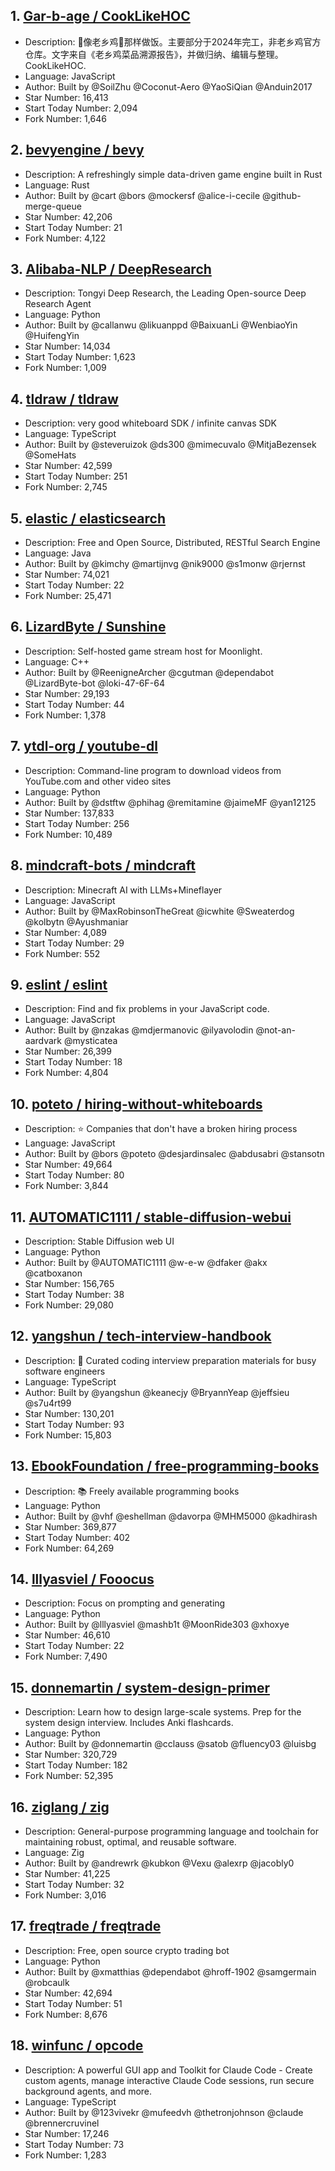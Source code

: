 ## 1. [Gar-b-age / CookLikeHOC](https://github.com/Gar-b-age/CookLikeHOC)
- Description: 🥢像老乡鸡🐔那样做饭。主要部分于2024年完工，非老乡鸡官方仓库。文字来自《老乡鸡菜品溯源报告》，并做归纳、编辑与整理。CookLikeHOC.
- Language: JavaScript
- Author: Built by @SoilZhu @Coconut-Aero @YaoSiQian @Anduin2017
- Star Number: 16,413
- Start Today Number: 2,094
- Fork Number: 1,646

## 2. [bevyengine / bevy](https://github.com/bevyengine/bevy)
- Description: A refreshingly simple data-driven game engine built in Rust
- Language: Rust
- Author: Built by @cart @bors @mockersf @alice-i-cecile @github-merge-queue
- Star Number: 42,206
- Start Today Number: 21
- Fork Number: 4,122

## 3. [Alibaba-NLP / DeepResearch](https://github.com/Alibaba-NLP/DeepResearch)
- Description: Tongyi Deep Research, the Leading Open-source Deep Research Agent
- Language: Python
- Author: Built by @callanwu @likuanppd @BaixuanLi @WenbiaoYin @HuifengYin
- Star Number: 14,034
- Start Today Number: 1,623
- Fork Number: 1,009

## 4. [tldraw / tldraw](https://github.com/tldraw/tldraw)
- Description: very good whiteboard SDK / infinite canvas SDK
- Language: TypeScript
- Author: Built by @steveruizok @ds300 @mimecuvalo @MitjaBezensek @SomeHats
- Star Number: 42,599
- Start Today Number: 251
- Fork Number: 2,745

## 5. [elastic / elasticsearch](https://github.com/elastic/elasticsearch)
- Description: Free and Open Source, Distributed, RESTful Search Engine
- Language: Java
- Author: Built by @kimchy @martijnvg @nik9000 @s1monw @rjernst
- Star Number: 74,021
- Start Today Number: 22
- Fork Number: 25,471

## 6. [LizardByte / Sunshine](https://github.com/LizardByte/Sunshine)
- Description: Self-hosted game stream host for Moonlight.
- Language: C++
- Author: Built by @ReenigneArcher @cgutman @dependabot @LizardByte-bot @loki-47-6F-64
- Star Number: 29,193
- Start Today Number: 44
- Fork Number: 1,378

## 7. [ytdl-org / youtube-dl](https://github.com/ytdl-org/youtube-dl)
- Description: Command-line program to download videos from YouTube.com and other video sites
- Language: Python
- Author: Built by @dstftw @phihag @remitamine @jaimeMF @yan12125
- Star Number: 137,833
- Start Today Number: 256
- Fork Number: 10,489

## 8. [mindcraft-bots / mindcraft](https://github.com/mindcraft-bots/mindcraft)
- Description: Minecraft AI with LLMs+Mineflayer
- Language: JavaScript
- Author: Built by @MaxRobinsonTheGreat @icwhite @Sweaterdog @kolbytn @Ayushmaniar
- Star Number: 4,089
- Start Today Number: 29
- Fork Number: 552

## 9. [eslint / eslint](https://github.com/eslint/eslint)
- Description: Find and fix problems in your JavaScript code.
- Language: JavaScript
- Author: Built by @nzakas @mdjermanovic @ilyavolodin @not-an-aardvark @mysticatea
- Star Number: 26,399
- Start Today Number: 18
- Fork Number: 4,804

## 10. [poteto / hiring-without-whiteboards](https://github.com/poteto/hiring-without-whiteboards)
- Description: ⭐️ Companies that don't have a broken hiring process
- Language: JavaScript
- Author: Built by @bors @poteto @desjardinsalec @abdusabri @stansotn
- Star Number: 49,664
- Start Today Number: 80
- Fork Number: 3,844

## 11. [AUTOMATIC1111 / stable-diffusion-webui](https://github.com/AUTOMATIC1111/stable-diffusion-webui)
- Description: Stable Diffusion web UI
- Language: Python
- Author: Built by @AUTOMATIC1111 @w-e-w @dfaker @akx @catboxanon
- Star Number: 156,765
- Start Today Number: 38
- Fork Number: 29,080

## 12. [yangshun / tech-interview-handbook](https://github.com/yangshun/tech-interview-handbook)
- Description: 💯 Curated coding interview preparation materials for busy software engineers
- Language: TypeScript
- Author: Built by @yangshun @keanecjy @BryannYeap @jeffsieu @s7u4rt99
- Star Number: 130,201
- Start Today Number: 93
- Fork Number: 15,803

## 13. [EbookFoundation / free-programming-books](https://github.com/EbookFoundation/free-programming-books)
- Description: 📚 Freely available programming books
- Language: Python
- Author: Built by @vhf @eshellman @davorpa @MHM5000 @kadhirash
- Star Number: 369,877
- Start Today Number: 402
- Fork Number: 64,269

## 14. [lllyasviel / Fooocus](https://github.com/lllyasviel/Fooocus)
- Description: Focus on prompting and generating
- Language: Python
- Author: Built by @lllyasviel @mashb1t @MoonRide303 @xhoxye
- Star Number: 46,610
- Start Today Number: 22
- Fork Number: 7,490

## 15. [donnemartin / system-design-primer](https://github.com/donnemartin/system-design-primer)
- Description: Learn how to design large-scale systems. Prep for the system design interview. Includes Anki flashcards.
- Language: Python
- Author: Built by @donnemartin @cclauss @satob @fluency03 @luisbg
- Star Number: 320,729
- Start Today Number: 182
- Fork Number: 52,395

## 16. [ziglang / zig](https://github.com/ziglang/zig)
- Description: General-purpose programming language and toolchain for maintaining robust, optimal, and reusable software.
- Language: Zig
- Author: Built by @andrewrk @kubkon @Vexu @alexrp @jacobly0
- Star Number: 41,225
- Start Today Number: 32
- Fork Number: 3,016

## 17. [freqtrade / freqtrade](https://github.com/freqtrade/freqtrade)
- Description: Free, open source crypto trading bot
- Language: Python
- Author: Built by @xmatthias @dependabot @hroff-1902 @samgermain @robcaulk
- Star Number: 42,694
- Start Today Number: 51
- Fork Number: 8,676

## 18. [winfunc / opcode](https://github.com/winfunc/opcode)
- Description: A powerful GUI app and Toolkit for Claude Code - Create custom agents, manage interactive Claude Code sessions, run secure background agents, and more.
- Language: TypeScript
- Author: Built by @123vivekr @mufeedvh @thetronjohnson @claude @brennercruvinel
- Star Number: 17,246
- Start Today Number: 73
- Fork Number: 1,283